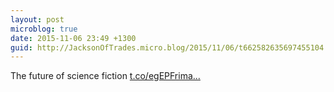 ```yaml
---
layout: post
microblog: true
date: 2015-11-06 23:49 +1300
guid: http://JacksonOfTrades.micro.blog/2015/11/06/t662582635697455104.html
---
```

The future of science fiction [t.co/egEPFrima...](https://t.co/egEPFrimak)

